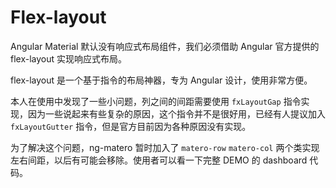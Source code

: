 # Flex-layout

Angular Material 默认没有响应式布局组件，我们必须借助 Angular 官方提供的 flex-layout 实现响应式布局。

flex-layout 是一个基于指令的布局神器，专为 Angular 设计，使用非常方便。

本人在使用中发现了一些小问题，列之间的间距需要使用 `fxLayoutGap` 指令实现，因为一些说起来有些复杂的原因，这个指令并不是很好用，已经有人提议加入 `fxLayoutGutter` 指令，但是官方目前因为各种原因没有实现。

为了解决这个问题，ng-matero 暂时加入了 `matero-row` `matero-col` 两个类实现左右间距，以后有可能会移除。使用者可以看一下完整 DEMO 的 dashboard 代码。
